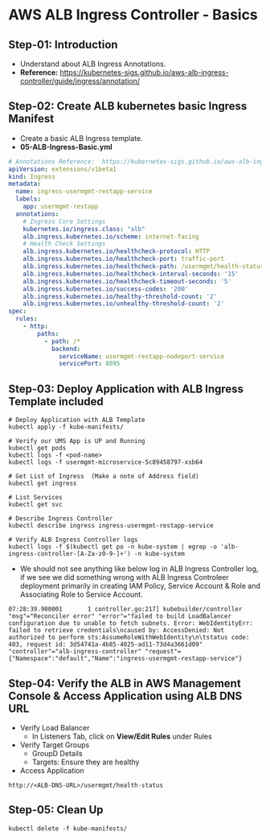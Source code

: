 # AWS ALB Ingress Controller - Basics

## Step-01: Introduction
- Understand about ALB Ingress Annotations. 
- **Reference:** https://kubernetes-sigs.github.io/aws-alb-ingress-controller/guide/ingress/annotation/

## Step-02: Create ALB kubernetes basic Ingress Manifest
- Create a basic ALB Ingress template. 
- **05-ALB-Ingress-Basic.yml**
```yml
# Annotations Reference:  https://kubernetes-sigs.github.io/aws-alb-ingress-controller/guide/ingress/annotation/
apiVersion: extensions/v1beta1
kind: Ingress
metadata:
  name: ingress-usermgmt-restapp-service
  labels:
    app: usermgmt-restapp
  annotations:
    # Ingress Core Settings
    kubernetes.io/ingress.class: "alb"
    alb.ingress.kubernetes.io/scheme: internet-facing
    # Health Check Settings
    alb.ingress.kubernetes.io/healthcheck-protocol: HTTP 
    alb.ingress.kubernetes.io/healthcheck-port: traffic-port
    alb.ingress.kubernetes.io/healthcheck-path: /usermgmt/health-status
    alb.ingress.kubernetes.io/healthcheck-interval-seconds: '15'
    alb.ingress.kubernetes.io/healthcheck-timeout-seconds: '5'
    alb.ingress.kubernetes.io/success-codes: '200'
    alb.ingress.kubernetes.io/healthy-threshold-count: '2'
    alb.ingress.kubernetes.io/unhealthy-threshold-count: '2'
spec:
  rules:
    - http:
        paths:
          - path: /*
            backend:
              serviceName: usermgmt-restapp-nodeport-service
              servicePort: 8095
```
## Step-03: Deploy Application with ALB Ingress Template included
```
# Deploy Application with ALB Template
kubectl apply -f kube-manifests/

# Verify our UMS App is UP and Running
kubectl get pods
kubectl logs -f <pod-name>
kubectl logs -f usermgmt-microservice-5c89458797-xsb64 

# Get List of Ingress  (Make a note of Address field)
kubectl get ingress

# List Services
kubectl get svc

# Describe Ingress Controller
kubectl describe ingress ingress-usermgmt-restapp-service 

# Verify ALB Ingress Controller logs
kubectl logs -f $(kubectl get po -n kube-system | egrep -o 'alb-ingress-controller-[A-Za-z0-9-]+') -n kube-system
```


- We should not see anything like below log in ALB Ingress Controller log, if we see we did something wrong with ALB Ingress Controleer deployment primarily in creating IAM Policy, Service Account & Role and Associating Role to Service Account.

```log
07:28:39.900001       1 controller.go:217] kubebuilder/controller "msg"="Reconciler error" "error"="failed to build LoadBalancer configuration due to unable to fetch subnets. Error: WebIdentityErr: failed to retrieve credentials\ncaused by: AccessDenied: Not authorized to perform sts:AssumeRoleWithWebIdentity\n\tstatus code: 403, request id: 3d54741a-4b85-4025-ad11-73d4a3661d09"  "controller"="alb-ingress-controller" "request"={"Namespace":"default","Name":"ingress-usermgmt-restapp-service"}
```

## Step-04: Verify the ALB in AWS Management Console & Access Application using ALB DNS URL
- Verify Load Balancer
    - In Listeners Tab, click on **View/Edit Rules** under Rules
- Verify Target Groups
    - GroupD Details
    - Targets: Ensure they are healthy
- Access Application
```
http://<ALB-DNS-URL>/usermgmt/health-status
```

## Step-05: Clean Up
```
kubectl delete -f kube-manifests/
```
